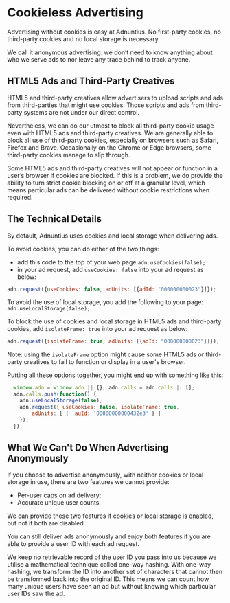 # Cookieless Advertising

Advertising without cookies is easy at Adnuntius. No first-party cookies, no third-party cookies and no local storage is necessary.

We call it anonymous advertising: we don’t need to know anything about who we serve ads to nor leave any trace behind to track anyone.

## HTML5 Ads and Third-Party Creatives

HTML5 and third-party creatives allow advertisers to upload scripts and ads from third-parties that might use cookies. Those scripts and ads from third-party systems are not under our direct control.

Nevertheless, we can do our utmost to block all third-party cookie usage even with HTML5 ads and third-party creatives. We are generally able to block all use of third-party cookies, especially on browsers such as Safari, Firefox and Brave. Occasionally on the Chrome or Edge browsers, some third-party cookies manage to slip through.

Some HTML5 ads and third-party creatives will not appear or function in a user’s browser if cookies are blocked. If this is a problem, we do provide the ability to turn strict cookie blocking on or off at a granular level, which means particular ads can be delivered without cookie restrictions when required.

## The Technical Details

By default, Adnuntius uses cookies and local storage when delivering ads.

To avoid cookies, you can do either of the two things:

* add this code to the top of your web page `adn.useCookies(false);`
* in your ad request, add `useCookies: false` into your ad request as below:

```javascript
adn.request({useCookies: false, adUnits: [{adId: "000000000023"}]});
```

To avoid the use of local storage, you add the following to your page: `adn.useLocalStorage(false);`

To block the use of cookies and local storage in HTML5 ads and third-party cookies, add `isolateFrame: true` into your ad request as below:

```javascript
adn.request({isolateFrame: true, adUnits: [{adId: "000000000023"}]});
```

Note: using the `isolateFrame` option might cause some HTML5 ads or third-party creatives to fail to function or display in a user's browser.

Putting all these options together, you might end up with something like this:

```javascript
  window.adn = window.adn || {}; adn.calls = adn.calls || [];
  adn.calls.push(function() {
    adn.useLocalStorage(false);
    adn.request({ useCookies: false, isolateFrame: true,
        adUnits: [ {  auId: '00000000000432e3' } ]
    });
  });
```

## What We Can't Do When Advertising Anonymously

If you choose to advertise anonymously, with neither cookies or local storage in use, there are two features we cannot provide:

* Per-user caps on ad delivery;
* Accurate unique user counts.

We can provide these two features if cookies or local storage is enabled, but not if both are disabled.

You can still deliver ads anonymously and enjoy both features if you are able to provide a user ID with each ad request.

We keep no retrievable record of the user ID you pass into us because we utilise a mathematical technique called one-way hashing. With one-way hashing, we transform the ID into another set of characters that cannot then be transformed back into the original ID. This means we can count how many unique users have seen an ad but without knowing which particular user IDs saw the ad.


